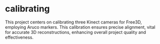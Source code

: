 # calibrating
This project centers on calibrating three Kinect cameras for Free3D, employing Aruco markers. This calibration ensures precise alignment, vital for accurate 3D reconstructions, enhancing overall project quality and effectiveness.
